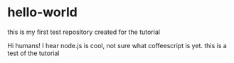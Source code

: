 # hello-world
this is my first test repository created for the tutorial

Hi humans!
I hear node.js is cool, not sure what coffeescript is yet. 
this is a test
of the tutorial

